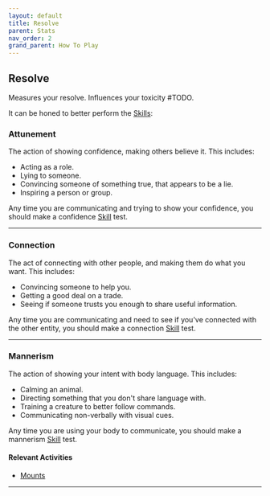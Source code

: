 ```yaml
---
layout: default
title: Resolve
parent: Stats
nav_order: 2
grand_parent: How To Play
---
```

## Resolve

Measures your resolve. Influences your toxicity #TODO.

It can be honed to better perform the [Skills](Skills):
### Attunement
The action of showing confidence, making others believe it. This includes:
* Acting as a role.
* Lying to someone.
* Convincing someone of something true, that appears to be a lie.
* Inspiring a person or group.

Any time you are communicating and trying to show your confidence, you should make a confidence [Skill](Skills) test.

---

### Connection
The act of connecting with other people, and making them do what you want. This includes:
* Convincing someone to help you.
* Getting a good deal on a trade.
* Seeing if someone trusts you enough to share useful information.

Any time you are communicating and need to see if you've connected with the other entity, you should make a connection [Skill](Skills) test.

---
### Mannerism
The action of showing your intent with body language. This includes:
* Calming an animal.
* Directing something that you don't share language with.
* Training a creature to better follow commands.
* Communicating non-verbally with visual cues.

Any time you are using your body to communicate, you should make a mannerism [Skill](Skills) test.

#### Relevant Activities
* [Mounts](Mounts)

---